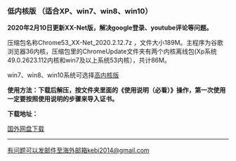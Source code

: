 ### 低内核版 （适合XP、win7、win8、win10）

**2020年2月10日更新XX-Net版，解决google登录、youtube评论等问题。**

压缩包名称Chrome53_XX-Net_2020.2.12.7z ，文件大小189M。主程序为谷歌浏览器36内核，压缩包里的ChromeUpdate文件夹有两个内核离线包(Xp系统49.0.2623.112内核和win7及以上系统53内核），共计86M。

win7、win8、win10系统可选择[高内核版](https://github.com/Alvin9999/new-pac/wiki/%E9%AB%98%E5%86%85%E6%A0%B8%E7%89%88)

**使用方法：下载后解压，按文件夹里面的《使用说明（必看）》操作，第一次使用一定要按照使用说明的步骤来导入证书。**

**下载地址：**

[国外网盘下载](http://108.61.224.82/212/Chrome53_XX-Net_2020.2.12.7z) 

***

有问题可以发邮件至海外邮箱kebi2014@gmail.com
